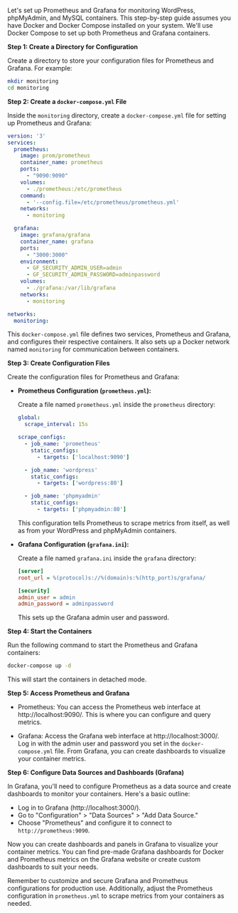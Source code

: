 Let's set up Prometheus and Grafana for monitoring WordPress, phpMyAdmin, and MySQL containers. 
This step-by-step guide assumes you have Docker and Docker Compose installed on your system. We'll use Docker Compose to set up both Prometheus and Grafana containers.

**Step 1: Create a Directory for Configuration**

Create a directory to store your configuration files for Prometheus and Grafana. For example:

```bash
mkdir monitoring
cd monitoring
```

**Step 2: Create a `docker-compose.yml` File**

Inside the `monitoring` directory, create a `docker-compose.yml` file for setting up Prometheus and Grafana:

```yaml
version: '3'
services:
  prometheus:
    image: prom/prometheus
    container_name: prometheus
    ports:
      - "9090:9090"
    volumes:
      - ./prometheus:/etc/prometheus
    command:
      - '--config.file=/etc/prometheus/prometheus.yml'
    networks:
      - monitoring

  grafana:
    image: grafana/grafana
    container_name: grafana
    ports:
      - "3000:3000"
    environment:
      - GF_SECURITY_ADMIN_USER=admin
      - GF_SECURITY_ADMIN_PASSWORD=adminpassword
    volumes:
      - ./grafana:/var/lib/grafana
    networks:
      - monitoring

networks:
  monitoring:
```

This `docker-compose.yml` file defines two services, Prometheus and Grafana, and configures their respective containers. It also sets up a Docker network named `monitoring` for communication between containers.

**Step 3: Create Configuration Files**

Create the configuration files for Prometheus and Grafana:

- **Prometheus Configuration (`prometheus.yml`):**

  Create a file named `prometheus.yml` inside the `prometheus` directory:

  ```yaml
  global:
    scrape_interval: 15s

  scrape_configs:
    - job_name: 'prometheus'
      static_configs:
        - targets: ['localhost:9090']

    - job_name: 'wordpress'
      static_configs:
        - targets: ['wordpress:80']

    - job_name: 'phpmyadmin'
      static_configs:
        - targets: ['phpmyadmin:80']
  ```

  This configuration tells Prometheus to scrape metrics from itself, as well as from your WordPress and phpMyAdmin containers.


- **Grafana Configuration (`grafana.ini`):**

  Create a file named `grafana.ini` inside the `grafana` directory:

  ```ini
  [server]
  root_url = %(protocol)s://%(domain)s:%(http_port)s/grafana/

  [security]
  admin_user = admin
  admin_password = adminpassword
  ```

  This sets up the Grafana admin user and password.

**Step 4: Start the Containers**

Run the following command to start the Prometheus and Grafana containers:

```bash
docker-compose up -d
```

This will start the containers in detached mode.

**Step 5: Access Prometheus and Grafana**

- Prometheus: You can access the Prometheus web interface at http://localhost:9090/. This is where you can configure and query metrics.

- Grafana: Access the Grafana web interface at http://localhost:3000/. Log in with the admin user and password you set in the `docker-compose.yml` file. From Grafana, you can create dashboards to visualize your container metrics.

**Step 6: Configure Data Sources and Dashboards (Grafana)**

In Grafana, you'll need to configure Prometheus as a data source and create dashboards to monitor your containers. Here's a basic outline:

- Log in to Grafana (http://localhost:3000/).
- Go to "Configuration" > "Data Sources" > "Add Data Source."
- Choose "Prometheus" and configure it to connect to `http://prometheus:9090`.

Now you can create dashboards and panels in Grafana to visualize your container metrics. You can find pre-made Grafana dashboards for Docker and Prometheus metrics on the Grafana website or create custom dashboards to suit your needs.

Remember to customize and secure Grafana and Prometheus configurations for production use. Additionally, adjust the Prometheus configuration in `prometheus.yml` to scrape metrics from your containers as needed.
